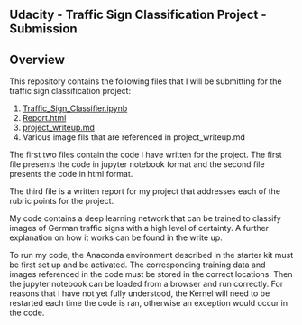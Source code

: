 ## Udacity - Traffic Sign Classification Project - Submission

Overview
---

This repository contains the following files that I will be submitting for the traffic sign classification project:

1.  [Traffic_Sign_Classifier.ipynb](https://github.com/MartinKan/Uda-P2-TrafficSign/blob/master/Traffic_Sign_Classifier.ipynb)
2.  [Report.html](https://github.com/MartinKan/Uda-P2-TrafficSign/blob/master/Report.html)
2.  [project_writeup.md](https://github.com/MartinKan/Uda-P2-TrafficSign/blob/master/project_writeup.md)
3.  Various image fils that are referenced in project_writeup.md

The first two files contain the code I have written for the project.  The first file presents the code in jupyter notebook format and the second file presents the code in html format.

The third file is a written report for my project that addresses each of the rubric points for the project. 

My code contains a deep learning network that can be trained to classify images of German traffic signs with a high level of certainty.  A further explanation on how it works can be found in the write up.

To run my code, the Anaconda environment described in the starter kit must be first set up and be activated.  The corresponding training data and images referenced in the code must be stored in the correct locations.  Then the jupyter notebook can be loaded from a browser and run correctly.  For reasons that I have not yet fully understood, the Kernel will need to be restarted each time the code is ran, otherwise an exception would occur in the code.
